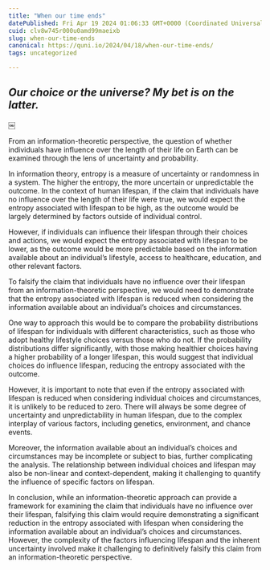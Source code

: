 ```yaml
---
title: "When our time ends"
datePublished: Fri Apr 19 2024 01:06:33 GMT+0000 (Coordinated Universal Time)
cuid: clv8w745r000u0amd99maeixb
slug: when-our-time-ends
canonical: https://quni.io/2024/04/18/when-our-time-ends/
tags: uncategorized

---
```


_Our choice or the universe? My bet is on the latter._
------------------------------------------------------

￼

From an information-theoretic perspective, the question of whether individuals have influence over the length of their life on Earth can be examined through the lens of uncertainty and probability.

In information theory, entropy is a measure of uncertainty or randomness in a system. The higher the entropy, the more uncertain or unpredictable the outcome. In the context of human lifespan, if the claim that individuals have no influence over the length of their life were true, we would expect the entropy associated with lifespan to be high, as the outcome would be largely determined by factors outside of individual control.

However, if individuals can influence their lifespan through their choices and actions, we would expect the entropy associated with lifespan to be lower, as the outcome would be more predictable based on the information available about an individual’s lifestyle, access to healthcare, education, and other relevant factors.

To falsify the claim that individuals have no influence over their lifespan from an information-theoretic perspective, we would need to demonstrate that the entropy associated with lifespan is reduced when considering the information available about an individual’s choices and circumstances.

One way to approach this would be to compare the probability distributions of lifespan for individuals with different characteristics, such as those who adopt healthy lifestyle choices versus those who do not. If the probability distributions differ significantly, with those making healthier choices having a higher probability of a longer lifespan, this would suggest that individual choices do influence lifespan, reducing the entropy associated with the outcome.

However, it is important to note that even if the entropy associated with lifespan is reduced when considering individual choices and circumstances, it is unlikely to be reduced to zero. There will always be some degree of uncertainty and unpredictability in human lifespan, due to the complex interplay of various factors, including genetics, environment, and chance events.

Moreover, the information available about an individual’s choices and circumstances may be incomplete or subject to bias, further complicating the analysis. The relationship between individual choices and lifespan may also be non-linear and context-dependent, making it challenging to quantify the influence of specific factors on lifespan.

In conclusion, while an information-theoretic approach can provide a framework for examining the claim that individuals have no influence over their lifespan, falsifying this claim would require demonstrating a significant reduction in the entropy associated with lifespan when considering the information available about an individual’s choices and circumstances. However, the complexity of the factors influencing lifespan and the inherent uncertainty involved make it challenging to definitively falsify this claim from an information-theoretic perspective.